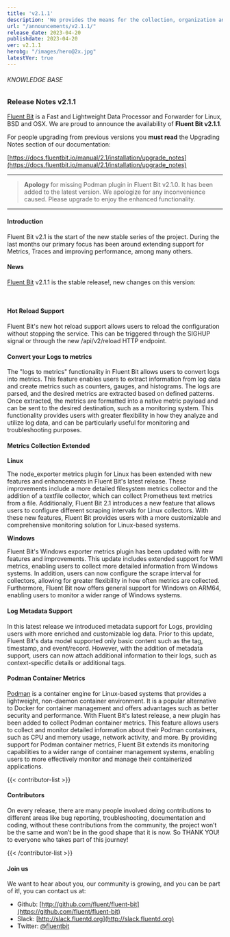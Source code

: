 ```yaml
---
title: 'v2.1.1'
description: 'We provides the means for the collection, organization and computerized retrieval of knowledge and Lightweight Data Forwarder for Linux, BSD, macOS and Windows.'
url: "/announcements/v2.1.1/"
release_date: 2023-04-20
publishdate: 2023-04-20
ver: v2.1.1
herobg: "/images/hero@2x.jpg"
latestVer: true
---
```


###### KNOWLEDGE BASE

### Release Notes v2.1.1

[Fluent Bit](https://fluentbit.io) is a Fast and Lightweight Data Processor and Forwarder for Linux, BSD and OSX. We are proud to announce the availability of **Fluent Bit v2.1.1**.

For people upgrading from previous versions you **must read** the Upgrading Notes section of our documentation:

[https://docs.fluentbit.io/manual/2.1/installation/upgrade_notes](https://docs.fluentbit.io/manual/2.1/installation/upgrade_notes)

---
> __Apology__ for missing Podman plugin in Fluent Bit v2.1.0. It has been added to the latest version. We apologize for any inconvenience caused. Please upgrade to enjoy the enhanced functionality.
---

#### Introduction

Fluent Bit v2.1 is the start of the new stable series of the project. During the last months our primary focus has been around extending support for Metrics, Traces and improving performance, among many others.

#### News

[Fluent Bit](https://fluentbit.io) v2.1.1 is the stable release!, new changes on this version:

<br>

#### Hot Reload Support

Fluent Bit's new hot reload support allows users to reload the configuration without stopping the service. This can be triggered through the SIGHUP signal or through the new /api/v2/reload HTTP endpoint.

#### Convert your Logs to metrics

The "logs to metrics" functionality in Fluent Bit allows users to convert logs into metrics. This feature enables users to extract information from log data and create metrics such as counters, gauges, and histograms. The logs are parsed, and the desired metrics are extracted based on defined patterns. Once extracted, the metrics are formatted into a native metric payload and can be sent to the desired destination, such as a monitoring system. This functionality provides users with greater flexibility in how they analyze and utilize log data, and can be particularly useful for monitoring and troubleshooting purposes.

#### Metrics Collection Extended

__Linux__

The node_exporter metrics plugin for Linux has been extended with new features and enhancements in Fluent Bit's latest release. These improvements include a more detailed filesystem metrics collector and the addition of a textfile collector, which can collect Prometheus text metrics from a file. Additionally, Fluent Bit 2.1 introduces a new feature that allows users to configure different scraping intervals for Linux collectors. With these new features, Fluent Bit provides users with a more customizable and comprehensive monitoring solution for Linux-based systems.

__Windows__

Fluent Bit's Windows exporter metrics plugin has been updated with new features and improvements. This update includes extended support for WMI metrics, enabling users to collect more detailed information from Windows systems. In addition, users can now configure the scrape interval for collectors, allowing for greater flexibility in how often metrics are collected. Furthermore, Fluent Bit now offers general support for Windows on ARM64, enabling users to monitor a wider range of Windows systems.

#### Log Metadata Support

In this latest release we introduced metadata support for Logs, providing users with more enriched and customizable log data. Prior to this update, Fluent Bit's data model supported only basic content such as the tag, timestamp, and event/record. However, with the addition of metadata support, users can now attach additional information to their logs, such as context-specific details or additional tags.

#### Podman Container Metrics

[Podman](https://podman.io) is a container engine for Linux-based systems that provides a lightweight, non-daemon container environment. It is a popular alternative to Docker for container management and offers advantages such as better security and performance. With Fluent Bit's latest release, a new plugin has been added to collect Podman container metrics. This feature allows users to collect and monitor detailed information about their Podman containers, such as CPU and memory usage, network activity, and more. By providing support for Podman container metrics, Fluent Bit extends its monitoring capabilities to a wider range of container management systems, enabling users to more effectively monitor and manage their containerized applications.

{{< contributor-list >}}
#### Contributors

On every release, there are many people involved doing contributions to different areas like bug reporting, troubleshooting, documentation and coding, without these contributions from the community, the project won’t be the same and won’t be in the good shape that it is now. So THANK YOU! to everyone who takes part of this journey!

{{< /contributor-list >}}

#### Join us

We want to hear about you, our community is growing, and you can be part of it!, you can contact us at:

* Github: [http://github.com/fluent/fluent-bit](https://github.com/fluent/fluent-bit)
* Slack: [http://slack.fluentd.org](http://slack.fluentd.org)
* Twitter: [@fluentbit](https://twitter.com/fluentbit)